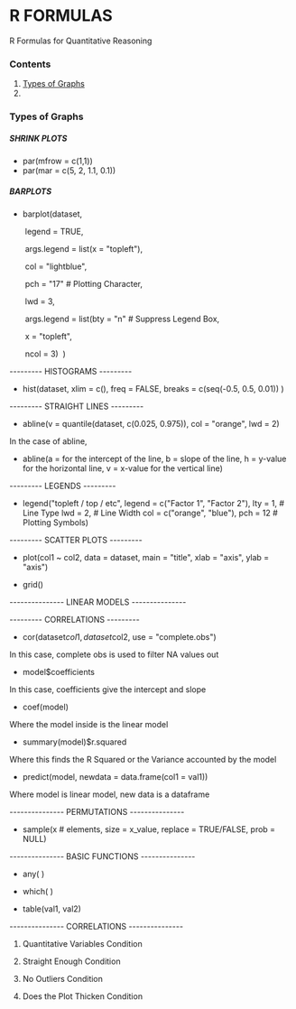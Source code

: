 # R FORMULAS

R Formulas for Quantitative Reasoning

### Contents

1. [Types of Graphs](https://github.com/therealdydx/Quantitative-Reasoning/blob/master/R%20Formulas.md#types-of-graphs) 
2. 

### Types of Graphs

##### SHRINK PLOTS

- par(mfrow = c(1,1))
- par(mar = c(5, 2, 1.1, 0.1))

##### BARPLOTS

- barplot(dataset,

  ​				legend = TRUE,

  ​				args.legend = list(x = "topleft"),

  ​				col = "lightblue",

  ​				pch = "17" # Plotting Character,

  ​				lwd = 3,

  ​				args.legend = list(bty = "n" # Suppress Legend Box,

  ​				x = "topleft",

  ​				ncol = 3)
  ​				)


--------- HISTOGRAMS ---------

- hist(dataset,
	xlim = c(),
	freq = FALSE,
	breaks = c(seq(-0.5, 0.5, 0.01))
	)

--------- STRAIGHT LINES ---------

- abline(v = quantile(dataset, c(0.025, 0.975)),
	col = "orange",
	lwd = 2)

In the case of abline,
- abline(a = for the intercept of the line,
	b = slope of the line,
	h = y-value for the horizontal line,
	v = x-value for the vertical line)


--------- LEGENDS ---------

- legend("topleft / top / etc",
	legend = c("Factor 1", 
		"Factor 2"),
	lty = 1, # Line Type
	lwd = 2, # Line Width
	col = c("orange", "blue"),
	pch = 12 # Plotting Symbols)


--------- SCATTER PLOTS ---------

- plot(col1 ~ col2,
	data = dataset,
	main = "title",
	xlab = "axis",
	ylab = "axis")

- grid()


--------------- LINEAR MODELS ---------------


--------- CORRELATIONS ---------

- cor(dataset$col1, dataset$col2,
	use = "complete.obs")

In this case, complete obs is used to filter NA values out


- model$coefficients

In this case, coefficients give the intercept and slope


- coef(model)

Where the model inside is the linear model


- summary(model)$r.squared

Where this finds the R Squared or the Variance accounted by the model


- predict(model, newdata = data.frame(col1 = val1))

Where model is linear model, new data is a dataframe


--------------- PERMUTATIONS ---------------

- sample(x # elements, 
	size = x_value, 
	replace = TRUE/FALSE, 
	prob = NULL)


--------------- BASIC FUNCTIONS ---------------

- any( )

- which( )

- table(val1, val2)


--------------- CORRELATIONS ---------------

1. Quantitative Variables Condition

2. Straight Enough Condition

3. No Outliers Condition

4. Does the Plot Thicken Condition